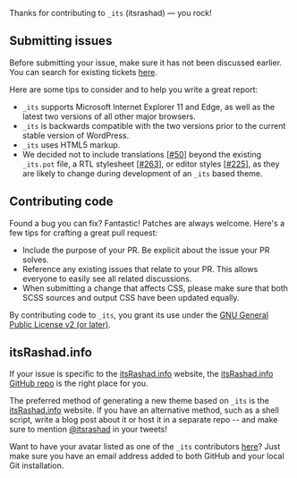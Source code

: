 Thanks for contributing to `_its` (itsrashad) — you rock!

## Submitting issues
Before submitting your issue, make sure it has not been discussed earlier. You can search for existing tickets [here](https://github.com/itsrashad/_its/search).

Here are some tips to consider and to help you write a great report:

* `_its` supports Microsoft Internet Explorer 11 and Edge, as well as the latest two versions of all other major browsers.
* `_its` is backwards compatible with the two versions prior to the current stable version of WordPress.
* `_its` uses HTML5 markup.
* We decided not to include translations [[#50](https://github.com/itsrashad/_its/pull/50)] beyond the existing `_its.pot` file, a RTL stylesheet [[#263](https://github.com/itsrashad/_its/pull/263)], or editor styles [[#225](https://github.com/itsrashad/_its/pull/225)], as they are likely to change during development of an `_its` based theme.

## Contributing code

Found a bug you can fix? Fantastic! Patches are always welcome. Here's a few tips for crafting a great pull request:

* Include the purpose of your PR. Be explicit about the issue your PR solves.
* Reference any existing issues that relate to your PR. This allows everyone to easily see all related discussions.
* When submitting a change that affects CSS, please make sure that both SCSS sources and output CSS have been updated equally.

By contributing code to `_its`, you grant its use under the [GNU General Public License v2 (or later)](LICENSE).

## itsRashad.info
If your issue is specific to the [itsRashad.info](http://itsrashad.info) website, the [itsRashad.info GitHub repo](https://github.com/itsrashad/its) is the right place for you.

The preferred method of generating a new theme based on `_its` is the [itsRashad.info](http://itsrashad.info) website. If you have an alternative method, such as a shell script, write a blog post about it or host it in a separate repo -- and make sure to mention [@itsrashad](https://twitter.com/itsrashad) in your tweets!

Want to have your avatar listed as one of the `_its` contributors [here](http://itsrashad.info/#contribute)? Just make sure you have an email address added to both GitHub and your local Git installation.
